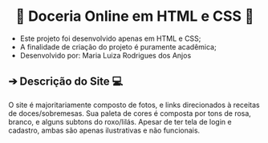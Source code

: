 <h1 align="center"> 🧁 Doceria Online em HTML e CSS 🧁 </h1>
<ul>
<li>Este projeto foi desenvolvido apenas em HTML e CSS;</li>
<li>A finalidade de criação do projeto é puramente acadêmica;</li> 
<li>Desenvolvido por: Maria Luiza Rodrigues dos Anjos</li>
</ul>

<h2> ➔ Descrição do Site 💻 </h2>
<p> O site é majoritariamente composto de fotos, e links direcionados à receitas de doces/sobremesas. 
Sua paleta de cores é composta por tons de rosa, branco, e alguns subtons do roxo/lilás. Apesar de ter tela de login e cadastro, 
ambas são apenas ilustrativas e não funcionais.</p>
